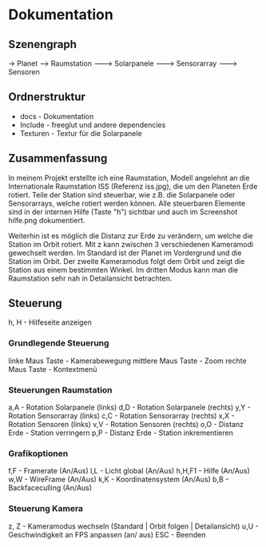 # Dokumentation

## Szenengraph

-> Planet
--> Raumstation
---> Solarpanele
---> Sensorarray
---> Sensoren

## Ordnerstruktur

- docs - Dokumentation
- Include - freeglut und andere dependencies
- Texturen - Textur für die Solarpanele

## Zusammenfassung

In meinem Projekt erstellte ich eine Raumstation, Modell angelehnt an die Internationale Raumstation ISS (Referenz iss.jpg), die um den Planeten Erde rotiert. Teile der Station sind steuerbar,
wie z.B. die Solarpanele oder Sensorarrays, welche rotiert werden können. Alle steuerbaren Elemente sind in der internen Hilfe (Taste "h") sichtbar und auch im Screenshot hilfe.png dokumentiert.

Weiterhin ist es möglich die Distanz zur Erde zu verändern, um welche die Station im Orbit rotiert. Mit z kann zwischen 3 verschiedenen Kameramodi gewechselt werden. Im Standard ist der Planet im Vordergrund und die Station im Orbit. Der zweite Kameramodus folgt dem Orbit und zeigt die Station aus einem bestimmten Winkel. Im dritten Modus kann man die Raumstation sehr nah in Detailansicht betrachten.

## Steuerung

h, H - Hilfeseite anzeigen

### Grundlegende Steuerung
linke Maus Taste      - Kamerabewegung
mittlere Maus Taste   - Zoom
rechte Maus Taste     - Kontextmenü

### Steuerungen Raumstation
a,A    - Rotation Solarpanele (links)
d,D    - Rotation Solarpanele (rechts)
y,Y    - Rotation Sensorarray (links)
c,C    - Rotation Sensorarray (rechts)
x,X    - Rotation Sensoren (links)
v,V    - Rotation Sensoren (rechts)
o,O    - Distanz Erde - Station verringern
p,P    - Distanz Erde - Station inkrementieren

### Grafikoptionen
f,F    - Framerate (An/Aus)
l,L    - Licht global (An/Aus)
h,H,F1 - Hilfe (An/Aus)
w,W    - WireFrame (An/Aus)
k,K    - Koordinatensystem (An/Aus)
b,B    - Backfaceculling (An/Aus)

### Steuerung Kamera
z, Z   - Kameramodus wechseln (Standard | Orbit folgen | Detailansicht)
u,U    - Geschwindigkeit an FPS anpassen (an/ aus)
ESC    - Beenden

